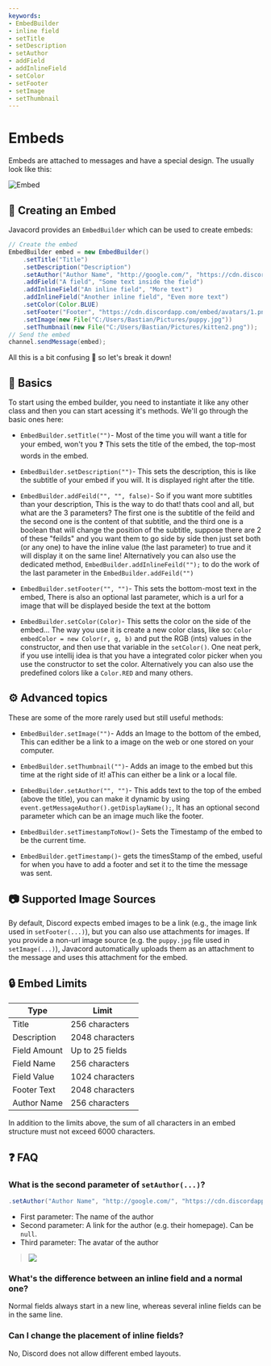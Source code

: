 ```yaml
---
keywords:
- EmbedBuilder
- inline field
- setTitle
- setDescription
- setAuthor
- addField
- addInlineField
- setColor
- setFooter
- setImage
- setThumbnail
---
```


# Embeds

Embeds are attached to messages and have a special design.
The usually look like this:

![Embed](https://i.imgur.com/QYbXmQU.png)

## :hammer: Creating an Embed

Javacord provides an `EmbedBuilder` which can be used to create embeds:
```java
// Create the embed
EmbedBuilder embed = new EmbedBuilder()
    .setTitle("Title")
    .setDescription("Description")
    .setAuthor("Author Name", "http://google.com/", "https://cdn.discordapp.com/embed/avatars/0.png")
    .addField("A field", "Some text inside the field")
    .addInlineField("An inline field", "More text")
    .addInlineField("Another inline field", "Even more text")
    .setColor(Color.BLUE)
    .setFooter("Footer", "https://cdn.discordapp.com/embed/avatars/1.png")
    .setImage(new File("C:/Users/Bastian/Pictures/puppy.jpg"))
    .setThumbnail(new File("C:/Users/Bastian/Pictures/kitten2.png"));
// Send the embed
channel.sendMessage(embed);
```
All this is a bit confusing :thinking: so let's break it down!

## :bone: Basics
To start using the embed builder, you need to instantiate it like any other class and then you can start acessing it's methods. We'll go through the basic ones here:

* `EmbedBuilder.setTitle("")`- Most of the time you will want a title for your embed, won't you :question: This sets the title of the embed, the top-most words in the embed.

* `EmbedBuilder.setDescription("")`- This sets the description, this is like the subtitle of your embed if you will. It is displayed right after the title.

* `EmbedBuilder.addFeild("", "", false)`- So if you want more subtitles than your description, This is the way to do that! thats cool and all, but what are the 3 parameters? The first one is the subtitle of the feild and the second one is the content of that subtitle, and the third one is a boolean that will change the position of the subtitle, suppose there are 2 of these "feilds" and you want them to go side by side then just set both (or any one) to have the inline value (the last parameter) to true and it will display it on the same line! Alternatively you can also use the dedicated method, `EmbedBuilder.addInlineFeild("");` to do the work of the last parameter in the `EmbedBuilder.addFeild("")`

* `EmbedBuilder.setFooter("", "")`- This sets the bottom-most text in the embed, There is also an optional last parameter, which is a url for a image that will be displayed beside the text at the bottom

* `EmbedBuilder.setColor(Color)`- This setts the color on the side of the embed... The way you use it is create a new color class, like so: `Color embedColor = new Color(r, g, b)` and put the RGB (ints) values in the constructor, and then use that variable in the `setColor()`. One neat perk, if you use intellij idea is that you have a integrated color picker when you use the constructor to set the color. Alternatively you can also use the predefined colors like a `Color.RED` and many others. 

## :gear: Advanced topics
These are some of the more rarely used but still useful methods:

* `EmbedBuilder.setImage("")`- Adds an Image to the bottom of the embed, This can edither be a link to a image on the web or one stored on your computer.

* `EmbedBuilder.setThumbnail("")`- Adds an image to the embed but this time at the right side of it! aThis can either be a link or a local file.

* `EmbedBuilder.setAuthor("", "")`- This adds text to the top of the embed (above the title), you can make it dynamic by using `event.getMessageAuthor().getDisplayName();`, It has an optional second parameter which can be an image much like the footer.

* `EmbedBuilder.setTimestampToNow()`- Sets the Timestamp of the embed to be the current time.

* `EmbedBuilder.getTimestamp()`- gets the timesStamp of the embed, useful for when you have to add a footer and set it to the time the message was sent.


## :camera: Supported Image Sources

By default, Discord expects embed images to be a link (e.g., the image link used in `setFooter(...)`), but you can also use attachments for images.
If you provide a non-url image source (e.g. the `puppy.jpg` file used in `setImage(...)`), Javacord automatically uploads them as an attachment to the message and uses this attachment for the embed.

## :lock: Embed Limits

| Type         | Limit           |
| ------------ | --------------- |
| Title        | 256 characters  |
| Description  | 2048 characters |
| Field Amount | Up to 25 fields |
| Field Name   | 256 characters  |
| Field Value  | 1024 characters |
| Footer Text  | 2048 characters |
| Author Name  | 256 characters  |

In addition to the limits above, the sum of all characters in an embed structure must not exceed 6000 characters.

## :question: FAQ

### What is the second parameter of `setAuthor(...)`?

```java
.setAuthor("Author Name", "http://google.com/", "https://cdn.discordapp.com/embed/avatars/0.png")
```
* First parameter: The name of the author
* Second parameter: A link for the author (e.g. their homepage). Can be `null`.
* Third parameter: The avatar of the author
> ![](https://i.imgur.com/SyE0e88.png)

### What's the difference between an inline field and a normal one?
Normal fields always start in a new line, whereas several inline fields can be in the same line.

### Can I change the placement of inline fields?

No, Discord does not allow different embed layouts.
